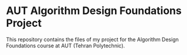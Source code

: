 # AUT Algorithm Design Foundations Project
This repository contains the files of my project for the Algorithm Design Foundations course at AUT (Tehran Polytechnic).
